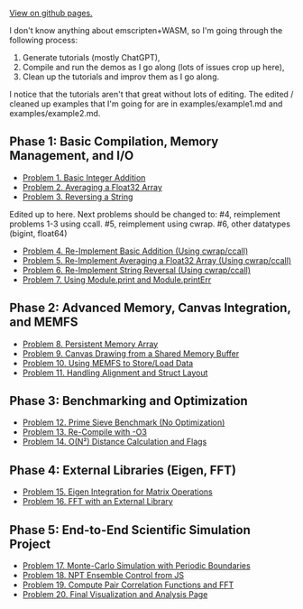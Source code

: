 [View on github pages.](https://physbuzz.github.io/emscripten-learn/)

I don't know anything about emscripten+WASM, so I'm going through the following process:

1. Generate tutorials (mostly ChatGPT),
2. Compile and run the demos as I go along (lots of issues crop up here),
3. Clean up the tutorials and improv them as I go along.

I notice that the tutorials aren't that great without lots of editing. The edited / cleaned up examples that I'm going for are in examples/example1.md and examples/example2.md.

## Phase 1: Basic Compilation, Memory Management, and I/O

- [Problem 1. Basic Integer Addition](lesson01)
- [Problem 2. Averaging a Float32 Array](lesson02)
- [Problem 3. Reversing a String](lesson03)

Edited up to here. Next problems should be changed to: #4, reimplement problems 1-3 using ccall. #5, reimplement using cwrap. #6, other datatypes (bigint, float64)

- [Problem 4. Re-Implement Basic Addition (Using cwrap/ccall)](lesson04)
- [Problem 5. Re-Implement Averaging a Float32 Array (Using cwrap/ccall)](lesson05)
- [Problem 6. Re-Implement String Reversal (Using cwrap/ccall)](lesson06)
- [Problem 7. Using Module.print and Module.printErr](lesson07)

## Phase 2: Advanced Memory, Canvas Integration, and MEMFS

- [Problem 8. Persistent Memory Array](lesson08)
- [Problem 9. Canvas Drawing from a Shared Memory Buffer](lesson09)
- [Problem 10. Using MEMFS to Store/Load Data](lesson10)
- [Problem 11. Handling Alignment and Struct Layout](lesson11)

## Phase 3: Benchmarking and Optimization

- [Problem 12. Prime Sieve Benchmark (No Optimization)](lesson12)
- [Problem 13. Re-Compile with -O3](lesson13)
- [Problem 14. O(N²) Distance Calculation and Flags](lesson14)

## Phase 4: External Libraries (Eigen, FFT)

- [Problem 15. Eigen Integration for Matrix Operations](lesson15)
- [Problem 16. FFT with an External Library](lesson16)

## Phase 5: End-to-End Scientific Simulation Project

- [Problem 17. Monte-Carlo Simulation with Periodic Boundaries](lesson17)
- [Problem 18. NPT Ensemble Control from JS](lesson18)
- [Problem 19. Compute Pair Correlation Functions and FFT](lesson19)
- [Problem 20. Final Visualization and Analysis Page](lesson20)
